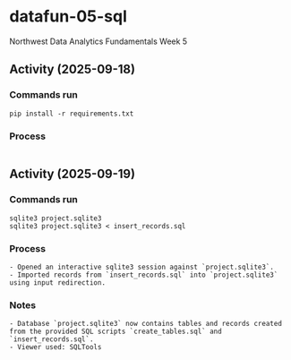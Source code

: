 # datafun-05-sql
Northwest Data Analytics Fundamentals Week 5

## Activity (2025-09-18)

### Commands run
```
pip install -r requirements.txt
```

### Process
```
```
## Activity (2025-09-19)

### Commands run
```
sqlite3 project.sqlite3
sqlite3 project.sqlite3 < insert_records.sql
```

### Process
```
- Opened an interactive sqlite3 session against `project.sqlite3`.
- Imported records from `insert_records.sql` into `project.sqlite3` using input redirection.
```

### Notes
```
- Database `project.sqlite3` now contains tables and records created from the provided SQL scripts `create_tables.sql` and `insert_records.sql`.
- Viewer used: SQLTools
```

